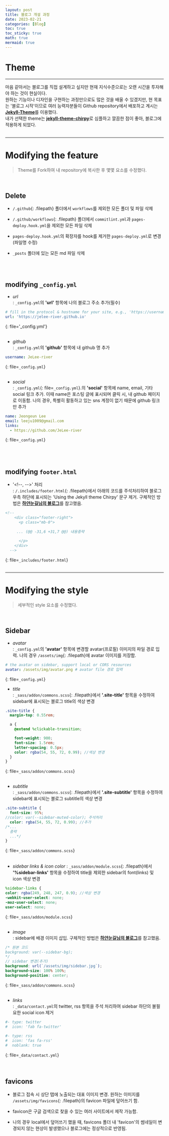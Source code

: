 ```yaml
---
layout: post
title: 블로그 개설 과정
date: 2023-02-21
categories: [Blog]
toc: true
toc_sticky: true
math: true
mermaid: true
---
```


# Theme
---
마음 같아서는 블로그를 직접 설계하고 싶지만 현재 지식수준으로는 오랜 시간을 투자해야 하는 것이 현실이다.  
원하는 기능이나 디자인을 구현하는 과정만으로도 많은 것을 배울 수 있겠지만, 현 목표는 '블로그 시작'이므로 여러 능력자분들이 Github repository에서 배포하고 계시는 [**Jekyll-Theme**](https://github.com/topics/jekyll-theme)를 이용했다.  
내가 선택한 theme는 [**jekyll-theme-chirpy**](https://github.com/cotes2020/jekyll-theme-chirpy)로 심플하고 깔끔한 점이 좋아, 블로그에 적용하게 되었다.  
<br>

---
# Modifying the feature  

> Theme를 Fork하여 내 repository에 복사한 후 몇몇 요소를 수정했다.  

<br>

## **Delete**  
  - `/.github`{: .filepath} 폴더에서 `workflows`를 제외한 모든 폴더 및 파일 삭제  

  - `/.github/workflows`{: .filepath} 폴더에서 `commitlint.yml`과 `pages-deploy.hook.yml`을 제외한 모든 파일 삭제  

  - `pages-deploy.hook.yml`의 확장자를 hook를 제거한 `pages-deploy.yml`로 변경(파일명 수정)  

  - `_posts` 폴더에 있는 모든 md 파일 삭제  
<br>  
<br>

## **modifying** `_config.yml`  

  - *url*  
  : `_config.yml`의 **'url'** 항목에 나의 블로그 주소 추가(필수)  

  ```yml
  # fill in the protocol & hostname for your site, e.g., 'https://username.github.io'
  url: 'https://jelee-river.github.io'
  ```
  {: file='_config.yml'}  
  <br>  

    
  - *github*  
  : `_config.yml`의 **'github'** 항목에 내 github 명 추가  

  ```yml
  username: JeLee-river
  ```
  {: file=`_config.yml`}  
  <br>
  

  - *social*  
  : `_config.yml`{: file=`_config.yml`}.의 **'social'** 항목에 name, email, 기타 social 링크 추가. 이때 name은 포스팅 글에 표시되며 클릭 시, 내 github 페이지로 이동함. 나의 경우, 특별히 활동하고 있는 sns 계정이 없기 때문에 github 링크만 추가
  
  ```yml
  name: Jeongeun Lee
  email: leeju1009@gmail.com
  links:
    - https://github.com/JeLee-river
  ```  
  {: file=`_config.yml`}  
<br>  
<br>

## **modifying** `footer.html`  

  - '\<!--, -->' 처리  
  : `/.includes/footer.html`{: .filepath}에서 아래의 코드를 주석처리하여 블로그 우측 하단에 표시되는 'Using the Jekyll theme Chirpy' 문구 제거. 구체적인 방법은 [**하얀눈길님의 블로그**](https://www.irgroup.org/posts/Chirpy-%ED%85%8C%EB%A7%88-%EC%BB%A4%EC%8A%A4%ED%84%B0%EB%A7%88%EC%9D%B4%EC%A7%95/)를 참고했음.  

  ```html
  <!--
      <div class="footer-right">
        <p class="mb-0">
        
       ... (@@ -31,6 +31,7 @@) 내용중략
        
        </p>
      </div>
    -->  
  ```
  {: file=`_includes/footer.html`}  
<br>

--- 
# Modifying the style  

> 세부적인 style 요소를 수정했다.  
  
<br>

## **Sidebar**  
  - *avatar*  
  : `_config.yml`의 **'avatar'** 항목에 변경할 avatar(프로필) 이미지의 파일 경로 입력. 나의 경우 `/assets/img`{: .filepath}에 avatar 이미지를 저장함.  
  
  ```yml
  # the avatar on sidebar, support local or CORS resources  
  avatar: /assets/img/avatar.png # avatar file 경로 입력
  ```
  {: file=`_config.yml`}
  <br>
      
  - *title*  
  : `_sass/addon/commons.scss`{: .filepath}에서 **'.site-title'** 항목을 수정하여 sidebar에 표시되는 블로그 title의 색상 변경  

  ```scss  
  .site-title {
    margin-top: 0.55rem;

    a {
      @extend %clickable-transition;

      font-weight: 900;
      font-size: 1.5rem;
      letter-spacing: 0.5px;
      color: rgba(54, 55, 72, 0.99); //색상 변경
    }
  }
  ```
  {: file=`_sass/addon/commons.scss`}  
  <br>  
  
  - *subtitle*  
  : `_sass/addon/commons.scss`{: .filepath}에서 **'.site-subtitle'** 항목을 수정하여 sidebar에 표시되는 블로그 subtitle의 색상 변경  
  
  ```scss  
  .site-subtitle {
    font-size: 95%;
  //color: var(--sidebar-muted-color); 주석처리
    color: rgba(54, 55, 72, 0.99); //추가
  /*...
    중략
    ...*/
  }
  ```
  {: file=`_sass/addon/commons.scss`}  
  <br>
  
  - *sidebar links & icon color*
  : `_sass/addon/module.scss`{: .filepath}에서 **'%sidebar-links'** 항목을 수정하여 title을 제외한 sidebar의 font(links) 및 icon 색상 변경  
  
  ```scss
  %sidebar-links {
  color: rgba(249, 248, 247, 0.9); //색상 변경
  -webkit-user-select: none;
  -moz-user-select: none;
  user-select: none;
  ```
  {: file=`_sass/addon/module.scss`}  
  <br>
  
  - *image*  
  : sidebar에 배경 이미지 삽입. 구체적인 방법은 [**하얀눈길님의 블로그**](https://www.irgroup.org/posts/Chirpy-%ED%85%8C%EB%A7%88-%EC%BB%A4%EC%8A%A4%ED%84%B0%EB%A7%88%EC%9D%B4%EC%A7%95/)를 참고했음.  
    
  ```scss
  /* 원본 코드
  background: var(--sidebar-bg);
  */
  // sidebar 변경(추가)
  background: url(`/assets/img/sidebar.jpg`);
  background-size: 100% 100%;
  background-position: center;
  ```
  {: file=`_sass/addon/commons.scss`}  
  <br>
  
  - *links*  
  : `_data/contact.yml`의 twitter, rss 항목을 주석 처리하여 sidebar 하단의 불필요한 social icon 제거  
  
  ```yml  
  #- type: twitter
  #  icon: 'fab fa-twitter'
    
  #- type: rss
  #  icon: 'fas fa-rss'
  #  noblank: true
  ```
  {: file=`_data/contact.yml`} 
<br>  
<br>
  
## favicons  
 - 블로그 접속 시 상단 탭에 노출되는 대표 이미지 변경. 원하는 이미지를 `/assets/img/favicons`{: .filepath}의 favicon 파일에 덮어쓰기 함.  

 - favicon은 구글 검색으로 찾을 수 있는 여러 사이트에서 제작 가능함.  

 - 나의 경우 local에서 덮어쓰기 했을 때, favicons 폴더 내 'favicon'의 썸네일이 변경되지 않는 현상이 발생했으나 블로그에는 정상적으로 반영됨.  